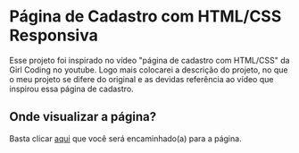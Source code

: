 <h1>Página de Cadastro com HTML/CSS Responsiva</h1>
Esse projeto foi inspirado no vídeo "página de cadastro com HTML/CSS" da Girl Coding no youtube. Logo mais colocarei a descrição do projeto, no que o meu projeto se difere do original e as devidas referência ao vídeo que inspirou essa página de cadastro.
<h2>Onde visualizar a página?</h2>
Basta clicar <a href="https://andrelslp.github.io/Pagina_de_Cadastro/">aqui</a> que você será encaminhado(a) para a página.
